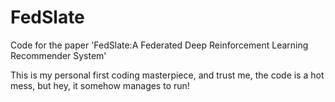 # FedSlate

Code for the paper 'FedSlate:A Federated Deep Reinforcement Learning Recommender System'

This is my personal first coding masterpiece, and trust me, the code is a hot mess, but hey, it somehow manages to run!
